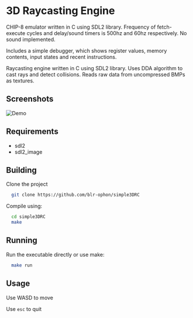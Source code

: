 
# 3D Raycasting Engine

CHIP-8 emulator written in C using SDL2 library. Frequency of fetch-execute cycles and delay/sound timers is 500hz and 60hz respectively. No sound implemented.

Includes a simple debugger, which shows register values, memory contents, input states and recent instructions.

Raycasting engine written in C using SDL2 library. Uses DDA algorithm to cast rays and detect collisions. Reads raw data from uncompressed BMPs as textures.


## Screenshots

<p align="center">

![Demo](https://imgur.com/a/Iz4rI5b.gif)

</p>


## Requirements

- sdl2
- sdl2_image



## Building
Clone the project
```bash
  git clone https://github.com/blr-ophon/simple3DRC
```
Compile using:

```bash
  cd simple3DRC 
  make
```
## Running

Run the executable directly or use make:

```bash
  make run
```



## Usage

Use WASD to move

Use `esc` to quit 


